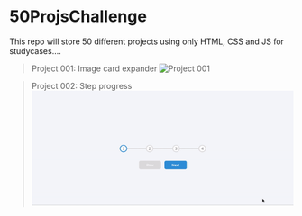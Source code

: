 # 50ProjsChallenge

This repo will store 50 different projects using only HTML, CSS and JS for studycases....

> Project 001: Image card expander
![Project 001](https://github.com/lucianodiisouza/50ProjsChallenge/blob/main/previews/project_001.gif)

> Project 002: Step progress
![Project 002](https://github.com/lucianodiisouza/50ProjsChallenge/blob/main/previews/project_002.gif)
